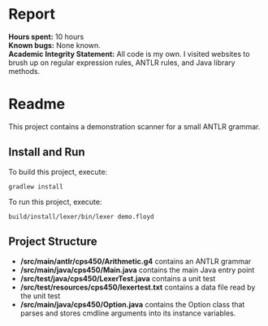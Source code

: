 # Report
**Hours spent:** 10 hours <br/>
**Known bugs:** None known. <br/>
**Academic Integrity Statement:** All code is my own. I visited websites to brush up on regular expression rules, ANTLR rules, and Java library methods.



# Readme

This project contains a demonstration scanner for a small ANTLR grammar.

## Install and Run

To build this project, execute:

```
gradlew install
```

To run this project, execute:

```
build/install/lexer/bin/lexer demo.floyd
```

## Project Structure

* **/src/main/antlr/cps450/Arithmetic.g4** contains an ANTLR grammar
* **/src/main/java/cps450/Main.java** contains the main Java entry point
* **/src/test/java/cps450/LexerTest.java** contains a unit test
* **/src/test/resources/cps450/lexertest.txt** contains a data file read by the unit test
* **/src/main/java/cps450/Option.java** contains the Option class that parses and stores cmdline arguments into its instance variables.

